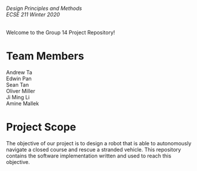 ###### Design Principles and Methods <br/> ECSE 211 Winter 2020

Welcome to the Group 14 Project Repository!

# Team Members

Andrew Ta<br/>
Edwin Pan<br/>
Sean Tan<br/>
Oliver Miller<br/> 
Ji Ming Li<br/>
Amine Mallek<br/>

# Project Scope

The objective of our project is to design a robot that is able to autonomously navigate a closed course and rescue a stranded vehicle. This repository contains the software implementation written and used to reach this objective. 







